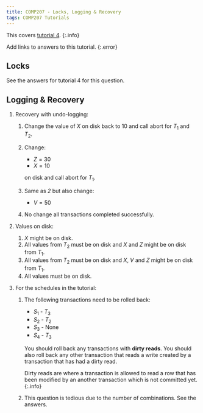 ```yaml
---
title: COMP207 - Locks, Logging & Recovery
tags: COMP207 Tutorials
---
```

This covers [tutorial 4](https://liverpool.instructure.com/courses/46572/pages/tutorial-4).
{:.info}

Add links to answers to this tutorial.
{:.error}

## Locks

See the answers for tutorial 4 for this question.
	
## Logging & Recovery
1. Recovery with undo-logging:
	1.  Change the value of $X$ on disk back to 10 and call abort for $T_1$ and $T_2$.
	1. Change:
		* $Z=30$
		* $X=10$
		
		on disk and call abort for $T_1$.
	1. Same as *2* but also change:
	
		* $V=50$
	1. No change all transactions completed successfully.

1. Values on disk:
	1. $X$ might be on disk.
	1. All values from $T_2$ must be on disk and $X$ and $Z$ might be on disk from $T_1$.
	1. All values from $T_2$ must be on disk and $X$, $V$ and $Z$ might be on disk from $T_1$.
	1. All values must be on disk.
1. For the schedules in the tutorial:
	1. The following transactions need to be rolled back:
		* $S_1$ - $T_3$
		* $S_2$ - $T_2$
		* $S_3$ - None
		* $S_4$ - $T_3$
		
		You should roll back any transactions with **dirty reads**. You should also roll back any other transaction that reads a write created by a transaction that has had a dirty read.
		
		Dirty reads are where a transaction is allowed to read a row that has been modified by an another transaction which is not committed yet.
		{:.info}
	1. This question is tedious due to the number of combinations. See the answers.